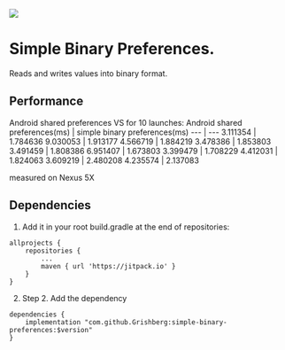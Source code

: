 
[![](https://jitpack.io/v/Grishberg/simple-binary-preferences.svg)](https://jitpack.io/#Grishberg/simple-binary-preferences)

# Simple Binary Preferences.
Reads and writes values into binary format.

## Performance
Android shared preferences VS  for 10 launches:
Android shared preferences(ms) | simple binary preferences(ms)
--- | ---
3.111354 | 1.784636
9.030053 | 1.913177
4.566719 | 1.884219
3.478386 | 1.853803
3.491459 | 1.808386
6.951407 | 1.673803
3.399479 | 1.708229
4.412031 | 1.824063
3.609219 | 2.480208
4.235574 | 2.137083

measured on Nexus 5X

## Dependencies

1) Add it in your root build.gradle at the end of repositories:
```
allprojects {
    repositories {
	    ...
		maven { url 'https://jitpack.io' }
	}
}
```

2) Step 2. Add the dependency
```
dependencies {
    implementation "com.github.Grishberg:simple-binary-preferences:$version"
}
```
